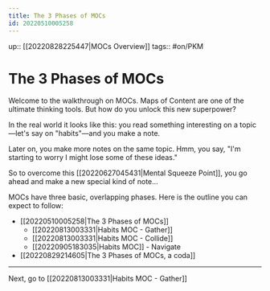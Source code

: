 ```yaml
---
title: The 3 Phases of MOCs
id: 20220510005258
---
```

up:: [[20220828225447|MOCs Overview]]
tags:: #on/PKM 

# The 3 Phases of MOCs
Welcome to the walkthrough on MOCs. Maps of Content are one of the ultimate thinking tools. But how do you unlock this new superpower?

In the real world it looks like this: you read something interesting on a topic—let's say on "habits"—and you make a note. 

Later on, you make more notes on the same topic. Hmm, you say, "I'm starting to worry I might lose some of these ideas." 

So to overcome this [[20220627045431|Mental Squeeze Point]], you go ahead and make a new special kind of note...

MOCs have three basic, overlapping phases. Here is the outline you can expect to follow:

- [[20220510005258|The 3 Phases of MOCs]]
	- [[20220813003331|Habits MOC - Gather]]
	- [[20220813003331|Habits MOC - Collide]]
	- [[20220905183035|Habits MOC]] - Navigate
- [[20220829214605|The 3 Phases of MOCs, a coda]]

---

Next, go to [[20220813003331|Habits MOC - Gather]]

